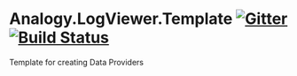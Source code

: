 # Analogy.LogViewer.Template    [![Gitter](https://badges.gitter.im/Analogy-LogViewer/community.svg)](https://gitter.im/Analogy-LogViewer/community?utm_source=badge&utm_medium=badge&utm_campaign=pr-badge) [![Build Status](https://dev.azure.com/Analogy-LogViewer/Analogy%20Log%20Viewer/_apis/build/status/Analogy-LogViewer.Analogy.LogViewer.Template?branchName=master)](https://dev.azure.com/Analogy-LogViewer/Analogy%20Log%20Viewer/_build/latest?definitionId=23&branchName=master)

Template for creating Data Providers
